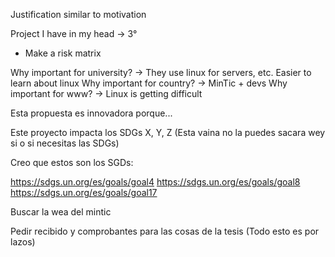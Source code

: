 Justification similar to motivation

Project I have in my head -> 3°

- Make a risk matrix

Why important for university? -> They use linux for servers, etc. Easier to learn about linux
Why important for country? -> MinTic + devs
Why important for www? -> Linux is getting difficult

Esta propuesta es innovadora porque...

Este proyecto impacta los SDGs X, Y, Z (Esta vaina no la puedes sacara wey si o si necesitas las SDGs)

Creo que estos son los SGDs:

https://sdgs.un.org/es/goals/goal4
https://sdgs.un.org/es/goals/goal8
https://sdgs.un.org/es/goals/goal17

Buscar la wea del mintic

Pedir recibido y comprobantes para las cosas de la tesis (Todo esto es por lazos)